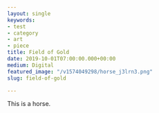 ```yaml
---
layout: single
keywords:
- test
- category
- art
- piece
title: Field of Gold
date: 2019-10-01T07:00:00.000+00:00
medium: Digital
featured_image: "/v1574049298/horse_j3lrn3.png"
slug: field-of-gold

---
```

This is a horse.